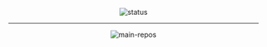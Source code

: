 <div align="center">
  
  ![status](https://github-readme-stats.vercel.app/api?username=Soju06&show_icons=true&theme=dracula)
  ***
  ![main-repos](https://github-readme-stats.vercel.app/api/pin/?username=Soju06&repo=NUMC&theme=dracula)
</div>
